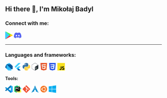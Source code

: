 ## Hi there 👋, I'm Mikołaj Badyl
### Connect with me:
[<img alt="Google Play" title="GooglePlay" height="24" width="24" src="assets/googleplay.svg">](https://play.google.com/store/apps/dev?id=7820499561754221571)
[<img alt="Discord" title="Discord" height="24" width="24" src="assets/discord.svg">](https://discordapp.com/users/412617753854345217)

<hr>

### Languages and frameworks:
<img alt="Dart" title="Dart" height="24" width="24" src="assets/dart.svg">
<img alt="Flutter" title="Flutter" height="24" width="24" src="assets/flutter.svg">
<img alt="Python" title="Python" height="24" width="24" src="assets/python.svg">
<img alt="Bash" title="Bash" height="24" width="24" src="assets/bash.svg">
<img alt="HTML5" title="Html" height="24" width="24" src="assets/html.svg">
<img alt="CSS" title="Css" height="24" width="24" src="assets/css.svg">
<img alt="JavaScript" title="JavaScript" height="24" width="24" src="assets/js.svg">

**Tools:**
 <p align="left">
    <img alt="Visual Studio Code" title="vscode" height="24" width="24" src="assets/vscode.svg">
    <img alt="Pycharm" title="Pycharm" height="24" width="24" src="assets/pycharm.svg">
    <img alt="Git" title="Git" height="24" width="24" src="assets/git.svg">
    <img alt="Arch Linux" title="Arch" height="24" width="24" src="assets/archlinux.svg">
    <img alt="Ubuntu" title="Ubuntu" height="24" width="24" src="assets/ubuntu.svg">
    <img alt="Windows" title="Windows" height="24" width="24" src="assets/windows.svg">
</p>

